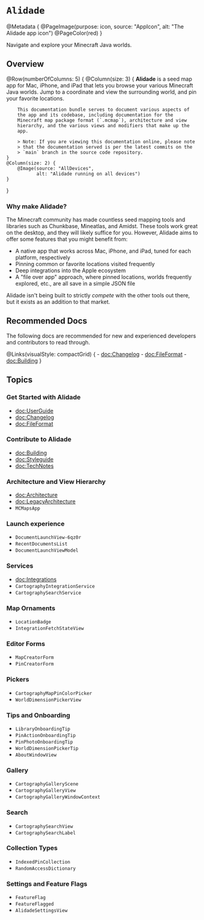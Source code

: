 # ``Alidade``

@Metadata {
    @PageImage(purpose: icon, source: "AppIcon", alt: "The Alidade app icon")
    @PageColor(red)
}

Navigate and explore your Minecraft Java worlds.

## Overview

@Row(numberOfColumns: 5) {
    @Column(size: 3) {
        **Alidade** is a seed map app for Mac, iPhone, and iPad that lets
        you browse your various Minecraft Java worlds. Jump to a
        coordinate and view the surrounding world, and pin your favorite
        locations.

        This documentation bundle serves to document various aspects of
        the app and its codebase, including documentation for the
        Minecraft map package format (`.mcmap`), architecture and view
        hierarchy, and the various views and modifiers that make up the
        app.
        
        > Note: If you are viewing this documentation online, please note
        > that the documentation served is per the latest commits on the
        > `main` branch in the source code repository.
    }
    @Column(size: 2) {
        @Image(source: "AllDevices",
               alt: "Alidade running on all devices")
    }
}

### Why make Alidade?

The Minecraft community has made countless seed mapping tools and
libraries such as Chunkbase, Mineatlas, and Amidst. These tools work
great on the desktop, and they will likely suffice for you. However,
Alidade aims to offer some features that you might benefit from:

- A native app that works across Mac, iPhone, and iPad, tuned for each
  platform, respectively
- Pinning common or favorite locations visited frequently
- Deep integrations into the Apple ecosystem
- A "file over app" approach, where pinned locations, worlds frequently
  explored, etc., are all save in a simple JSON file
  
Alidade isn't being built to strictly _compete_ with the other tools
out there, but it exists as an addition to that market.

## Recommended Docs

The following docs are recommended for new and experienced developers and
contributors to read through.

@Links(visualStyle: compactGrid) {
    - <doc:Changelog>
    - <doc:FileFormat>
    - <doc:Building>
}

## Topics

### Get Started with Alidade

- <doc:UserGuide>
- <doc:Changelog>
- <doc:FileFormat>

### Contribute to Alidade

- <doc:Building>
- <doc:Styleguide>
- <doc:TechNotes>

### Architecture and View Hierarchy

- <doc:Architecture>
- <doc:LegacyArchitecture>
- ``MCMapsApp``

### Launch experience
- ``DocumentLaunchView-6qz0r``
- ``RecentDocumentsList``
- ``DocumentLaunchViewModel``

### Services

- <doc:Integrations>
- ``CartographyIntegrationService``
- ``CartographySearchService``

### Map Ornaments

- ``LocationBadge``
- ``IntegrationFetchStateView``

### Editor Forms

- ``MapCreatorForm``
- ``PinCreatorForm``

### Pickers

- ``CartographyMapPinColorPicker``
- ``WorldDimensionPickerView``

### Tips and Onboarding

- ``LibraryOnboardingTip``
- ``PinActionOnboardingTip``
- ``PinPhotoOnboardingTip``
- ``WorldDimensionPickerTip``
- ``AboutWindowView``

### Gallery

- ``CartographyGalleryScene``
- ``CartographyGalleryView``
- ``CartographyGalleryWindowContext``

### Search

- ``CartographySearchView``
- ``CartographySearchLabel``

### Collection Types

- ``IndexedPinCollection``
- ``RandomAccessDictionary``

### Settings and Feature Flags

- ``FeatureFlag``
- ``FeatureFlagged``
- ``AlidadeSettingsView``

